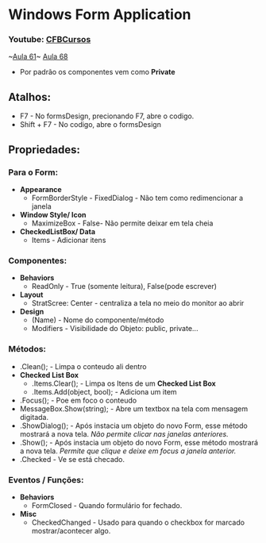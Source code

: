 # Windows Form Application  
### Youtube: [CFBCursos](https://www.youtube.com/watch?v=UZdEkx-Z-7g)
~[Aula 61](https://www.youtube.com/watch?v=UZdEkx-Z-7g)~ [Aula 68](https://www.youtube.com/watch?v=FKKbjTR4758)
<br>
* Por padrão os componentes vem como **Private**
## Atalhos:
* F7 - No formsDesign, precionando F7, abre o codigo.
* Shift + F7 - No codigo, abre o formsDesign

## Propriedades:
### Para o Form:
* **Appearance**
   * FormBorderStyle - FixedDialog - Não tem como redimencionar a janela
* **Window Style/ Icon**
   * MaximizeBox - False- Não permite deixar em tela cheia
* **CheckedListBox/ Data**
   * Items - Adicionar itens
   
### Componentes:
* **Behaviors**
   * ReadOnly - True (somente leitura), False(pode escrever)
* **Layout**
   * StratScree: Center - centraliza a tela no meio do monitor ao abrir
* **Design**
   * (Name) - Nome do componente/método
   * Modifiers - Visibilidade do Objeto: public, private...

### Métodos:
* .Clean(); - Limpa o conteudo ali dentro
* **Checked List Box**
   * .Items.Clear(); - Limpa os Itens de um **Checked List Box**
   * .Items.Add(object, bool); - Adiciona um item
* .Focus(); - Poe em foco o conteudo 
* MessageBox.Show(string); - Abre um textbox na tela com mensagem digitada.
* .ShowDialog(); - Após instacia um objeto do novo Form, esse método mostrará a nova tela. _Não permite clicar nas janelas anteriores._
* .Show(); - Após instacia um objeto do novo Form, esse método mostrará a nova tela. _Permite que clique e deixe em focus a janela anterior._
* .Checked - Ve se está checado.


### Eventos / Funções:
* **Behaviors**
   * FormClosed - Quando formulário for fechado.
* **Misc**
   * CheckedChanged - Usado para quando o checkbox for marcado mostrar/acontecer algo.
